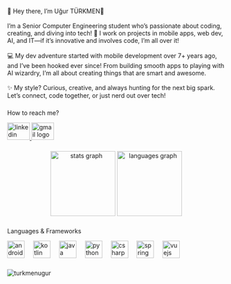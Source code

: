 <br clear="both">

<p align="left">🌟 Hey there, I’m Uğur TÜRKMEN🌟<br><br>I’m a Senior Computer Engineering student who’s passionate about coding, creating, and diving into tech! 🚀 I work on projects in mobile apps, web dev, AI, and IT—if it’s innovative and involves code, I’m all over it!<br><br>💻 My dev adventure started with mobile development over 7+ years ago, and I’ve been hooked ever since! From building smooth apps to playing with AI wizardry, I’m all about creating things that are smart and awesome.<br><br>✨ My style? Curious, creative, and always hunting for the next big spark. Let’s connect, code together, or just nerd out over tech!</p>

###
###

<p align="left">How to reach me?</p>

<div align="left">
  <a href="https://www.linkedin.com/in/uğur-türkmen-0b499b147" target="_blank">
    <img src="https://raw.githubusercontent.com/maurodesouza/profile-readme-generator/master/src/assets/icons/social/linkedin/default.svg" width="52" height="40" alt="linkedin logo"/>
  </a>
  <a href="https://trkmn.ugur.12@gmail.com" target="_blank">
    <img src="https://raw.githubusercontent.com/maurodesouza/profile-readme-generator/master/src/assets/icons/social/gmail/default.svg" width="52" height="40" alt="gmail logo"/>
  </a>
</div>

###

<div align="center">
  <img src="https://github-readme-stats.vercel.app/api?username=turkmenugur&hide_title=false&hide_rank=false&show_icons=true&include_all_commits=true&count_private=true&disable_animations=false&theme=dracula&locale=en&hide_border=false&order=1" height="150" alt="stats graph"  />
  <img src="https://github-readme-stats.vercel.app/api/top-langs?username=turkmenugur&locale=en&hide_title=false&layout=compact&card_width=320&langs_count=5&theme=dracula&hide_border=false&order=2" height="150" alt="languages graph"  />
</div>

###
###

<p align="left">Languages & Frameworks</p>

<div align="left">
  <img src="https://cdn.jsdelivr.net/gh/devicons/devicon/icons/androidstudio/androidstudio-original.svg" height="40" alt="androidstudio logo"  />
  <img width="12" />
  <img src="https://cdn.jsdelivr.net/gh/devicons/devicon/icons/kotlin/kotlin-original.svg" height="40" alt="kotlin logo"  />
  <img width="12" />
  <img src="https://cdn.jsdelivr.net/gh/devicons/devicon/icons/java/java-original.svg" height="40" alt="java logo"  />
  <img width="12" />
  <img src="https://cdn.jsdelivr.net/gh/devicons/devicon/icons/python/python-original.svg" height="40" alt="python logo"  />
  <img width="12" />
  <img src="https://cdn.jsdelivr.net/gh/devicons/devicon/icons/csharp/csharp-original.svg" height="40" alt="csharp logo"  />
  <img width="12" />
  <img src="https://cdn.jsdelivr.net/gh/devicons/devicon/icons/spring/spring-original.svg" height="40" alt="spring logo"  />
  <img width="12" />
  <img src="https://cdn.jsdelivr.net/gh/devicons/devicon/icons/vuejs/vuejs-original.svg" height="40" alt="vuejs logo"  />
</div>

###

<!--<div align="center">
  <img src="https://profile-counter.glitch.me/turkmenugur/count.svg?"  />
</div>-->


 <p align="left"> <img src="https://komarev.com/ghpvc/?username=turkmenugur&label=Profile%20views&color=0e75b6&style=flat" alt="turkmenugur" /> </p>

###

<!--<br clear="both">-->

<!--<div align="center">
  <img src="https://github-read-medium-git-main.pahlevikun.vercel.app/latest?limit=4&username=utrkmn" alt="Layout with last medium posts"  />
</div>-->

###

